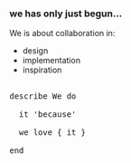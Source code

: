 ### we has only just begun...



We is about collaboration in:

* design 
* implementation
* inspiration

<pre>

describe We do

  it 'because'

  we love { it }

end

</pre>

